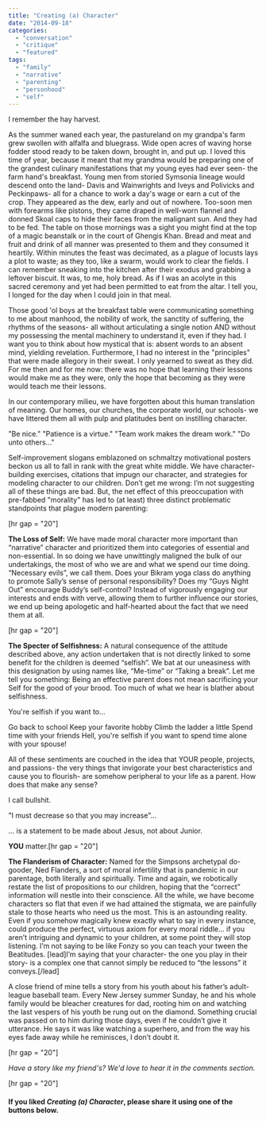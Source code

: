 ```yaml
---
title: "Creating (a) Character"
date: "2014-09-18"
categories: 
  - "conversation"
  - "critique"
  - "featured"
tags: 
  - "family"
  - "narrative"
  - "parenting"
  - "personhood"
  - "self"
---
```


I remember the hay harvest.

As the summer waned each year, the pastureland on my grandpa's farm grew swollen with alfalfa and bluegrass. Wide open acres of waving horse fodder stood ready to be taken down, brought in, and put up. I loved this time of year, because it meant that my grandma would be preparing one of the grandest culinary manifestations that my young eyes had ever seen- the farm hand's breakfast. Young men from storied Symsonia lineage would descend onto the land- Davis and Wainwrights and Iveys and Polivicks and Peckinpaws- all for a chance to work a day's wage or earn a cut of the crop. They appeared as the dew, early and out of nowhere. Too-soon men with forearms like pistons, they came draped in well-worn flannel and donned Skoal caps to hide their faces from the malignant sun. And they had to be fed. The table on those mornings was a sight you might find at the top of a magic beanstalk or in the court of Ghengis Khan. Bread and meat and fruit and drink of all manner was presented to them and they consumed it heartily. Within minutes the feast was decimated, as a plague of locusts lays a plot to waste; as they too, like a swarm, would work to clear the fields. I can remember sneaking into the kitchen after their exodus and grabbing a leftover biscuit. It was, to me, holy bread. As if I was an acolyte in this sacred ceremony and yet had been permitted to eat from the altar. I tell you, I longed for the day when I could join in that meal.

Those good 'ol boys at the breakfast table were communicating something to me about manhood, the nobility of work, the sanctity of suffering, the rhythms of the seasons- all without articulating a single notion AND without my possessing the mental machinery to understand it, even if they had. I want you to think about how mystical that is: absent words to an absent mind, yielding revelation. Furthermore, I had no interest in the "principles" that were made allegory in their sweat. I only yearned to sweat as they did. For me then and for me now: there was no hope that learning their lessons would make me as they were, only the hope that becoming as they were would teach me their lessons.

In our contemporary milieu, we have forgotten about this human translation of meaning. Our homes, our churches, the corporate world, our schools- we have littered them all with pulp and platitudes bent on instilling character.

"Be nice." "Patience is a virtue." "Team work makes the dream work." "Do unto others..."

Self-improvement slogans emblazoned on schmaltzy motivational posters beckon us all to fall in rank with the great white middle. We have character-building exercises, citations that impugn our character, and strategies for modeling character to our children. Don’t get me wrong: I’m not suggesting all of these things are bad. But, the net effect of this preoccupation with pre-fabbed "morality" has led to (at least) three distinct problematic standpoints that plague modern parenting:

\[hr gap = "20"\]

**The Loss of Self:** We have made moral character more important than “narrative” character and prioritized them into categories of essential and non-essential. In so doing we have unwittingly maligned the bulk of our undertakings, the most of who we are and what we spend our time doing. “Necessary evils”, we call them. Does your Bikram yoga class do anything to promote Sally’s sense of personal responsibility? Does my “Guys Night Out” encourage Buddy’s self-control? Instead of vigorously engaging our interests and ends with verve, allowing them to further influence our stories, we end up being apologetic and half-hearted about the fact that we need them at all.

\[hr gap = "20"\]

**The Specter of Selfishness:** A natural consequence of the attitude described above, any action undertaken that is not directly linked to some benefit for the children is deemed “selfish”. We bat at our uneasiness with this designation by using names like, “Me-time” or “Taking a break”. Let me tell you something: Being an effective parent does not mean sacrificing your Self for the good of your brood. Too much of what we hear is blather about selfishness.

You're selfish if you want to...

Go back to school Keep your favorite hobby Climb the ladder a little Spend time with your friends Hell, you're selfish if you want to spend time alone with your spouse!

All of these sentiments are couched in the idea that YOUR people, projects, and passions- the very things that invigorate your best characteristics and cause you to flourish- are somehow peripheral to your life as a parent. How does that make any sense?

I call bullshit.

"I must decrease so that you may increase"...

... is a statement to be made about Jesus, not about Junior.

**YOU** matter.\[hr gap = "20"\]

**The Flanderism of Character:** Named for the Simpsons archetypal do-gooder, Ned Flanders, a sort of moral infertility that is pandemic in our parentage, both literally and spiritually. Time and again, we robotically restate the list of propositions to our children, hoping that the “correct” information will nestle into their conscience. All the while, we have become characters so flat that even if we had attained the stigmata, we are painfully stale to those hearts who need us the most. This is an astounding reality. Even if you somehow magically knew exactly what to say in every instance, could produce the perfect, virtuous axiom for every moral riddle… if you aren’t intriguing and dynamic to your children, at some point they will stop listening. I’m not saying to be like Fonzy so you can teach your tween the Beatitudes. \[lead\]I’m saying that your character- the one you play in their story- is a complex one that cannot simply be reduced to “the lessons” it conveys.\[/lead\]

A close friend of mine tells a story from his youth about his father’s adult-league baseball team. Every New Jersey summer Sunday, he and his whole family would be bleacher creatures for dad, rooting him on and watching the last vespers of his youth be rung out on the diamond. Something crucial was passed on to him during those days, even if he couldn’t give it utterance. He says it was like watching a superhero, and from the way his eyes fade away while he reminisces, I don’t doubt it.

\[hr gap = "20"\]

_Have a story like my friend's? We'd love to hear it in the comments section._

\[hr gap = "20"\]

#### If you liked _Creating (a) Character_, please share it using one of the buttons below.
